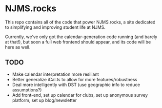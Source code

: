 # NJMS.rocks

This repo contains all of the code that power NJMS.rocks, a site dedicated to simplifying and improving student life at NJMS.

Currently, we've only got the calendar-generation code running (and barely at that!), but soon a full web frontend should appear, and its code will be here as well.


## TODO

 - Make calendar interpretation more resiliant
 - Better generalize iCal.ts to allow for more features/robustness
 - Deal more intelligently with DST (use geographic info to reduce assumptions?)
 - Add front-end, set up calendar for clubs, set up anonymous survey platform, set up blog/newsletter